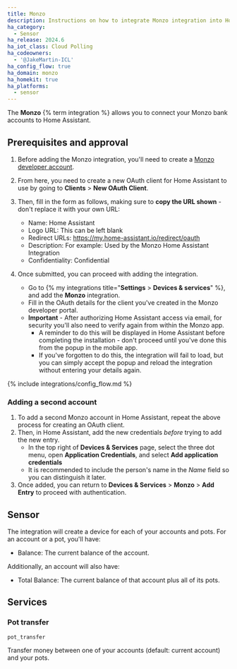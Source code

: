 ```yaml
---
title: Monzo
description: Instructions on how to integrate Monzo integration into Home Assistant.
ha_category:
  - Sensor
ha_release: 2024.6
ha_iot_class: Cloud Polling
ha_codeowners:
  - '@JakeMartin-ICL'
ha_config_flow: true
ha_domain: monzo
ha_homekit: true
ha_platforms:
  - sensor
---
```


The **Monzo** {% term integration %} allows you to connect your Monzo bank accounts to Home Assistant.


## Prerequisites and approval

1. Before adding the Monzo integration, you'll need to create a [Monzo developer account](https://developers.monzo.com/). 
2. From here, you need to create a new OAuth client for Home Assistant to use by going to **Clients** > **New OAuth Client**. 
3. Then, fill in the form as follows, making sure to **copy the URL shown** - don't replace it with your own URL:
   - Name: Home Assistant
   - Logo URL: This can be left blank
   - Redirect URLs: <https://my.home-assistant.io/redirect/oauth>
   - Description: For example: Used by the Monzo Home Assistant Integration
   - Confidentiality: Confidential

4. Once submitted, you can proceed with adding the integration.
   - Go to {% my integrations title="**Settings** > **Devices & services**" %}, and add the **Monzo** integration.
   - Fill in the OAuth details for the client you've created in the Monzo developer portal.
   - **Important** - After authorizing Home Assistant access via email, for security you'll also need to verify again from within the Monzo app. 
     - A reminder to do this will be displayed in Home Assistant before completing the installation - don't proceed until you've done this from the popup in the mobile app.
     - If you've forgotten to do this, the integration will fail to load, but you can simply accept the popup and reload the integration without entering your details again.

{% include integrations/config_flow.md %}

### Adding a second account

1. To add a second Monzo account in Home Assistant, repeat the above process for creating an OAuth client.
2. Then, in Home Assistant, add the new credentials *before* trying to add the new entry. 
   - In the top right of **Devices & Services** page, select the three dot menu, open **Application Credentials**, and select **Add application credentials**
   - It is recommended to include the person's name in the *Name* field so you can distinguish it later. 
3. Once added, you can return to **Devices & Services** > **Monzo** > **Add Entry** to proceed with authentication.

## Sensor

The integration will create a device for each of your accounts and pots. For an account or a pot, you'll have:

- Balance: The current balance of the account.

Additionally, an account will also have:

- Total Balance: The current balance of that account plus all of its pots.
  
## Services

### Pot transfer

`pot_transfer`

Transfer money between one of your accounts (default: current account) and your pots.
